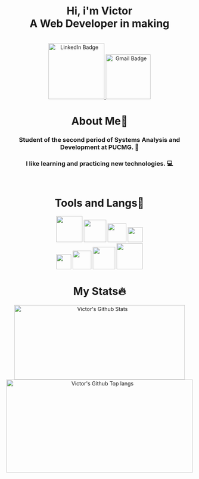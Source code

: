 <div align="center">

<h1 > Hi, i'm Victor<br> A Web Developer in making
</h1>

<br>

<a  href="https://www.linkedin.com/in/victor-barros-4b0613222/">
    <img width="150px" src="https://img.shields.io/badge/LinkedIn-blue?style=for-the-badge&logo=linkedin&logoColor=white" alt="LinkedIn Badge"/>
  </a>
  <a href="mailto:victoremanuel6778@gmail.com">
    <img width="120px" src="https://img.shields.io/badge/Gmail-D14836?style=for-the-badge&logo=gmail&logoColor=white" alt="Gmail Badge"/>
  </a>

<br>

# About Me🙋

### Student of the second period of Systems Analysis and Development at PUCMG. 📖

### I like learning and practicing new technologies. 💻

<br>

# Tools and Langs🔧

<img height="70px" src="https://img.shields.io/badge/JavaScript-F7DF1E?style=for-the-badge&logo=javascript&logoColor=black">
<img height="60px" src="https://img.shields.io/badge/css3-%231572B6.svg?style=for-the-badge&logo=css3&logoColor=white">
<img height="50px" src="https://img.shields.io/badge/html5-%23E34F26.svg?style=for-the-badge&logo=html5&logoColor=white">
<img height="40px" src="https://img.shields.io/badge/C%23-239120?style=for-the-badge&logo=c-sharp&logoColor=white">

<br>

<img height="40px" src="https://img.shields.io/badge/GIT-E44C30?style=for-the-badge&logo=git&logoColor=white">
<img height="50px" src="https://img.shields.io/badge/GitHub-100000?style=for-the-badge&logo=github&logoColor=white">
<img height="60px" src="https://img.shields.io/badge/MySQL-00000F?style=for-the-badge&logo=mysql&logoColor=white">
<img height="70px" src="https://img.shields.io/badge/Trello-0052CC?style=for-the-badge&logo=trello&logoColor=white">

<br>

#
# My Stats🔥

<img width="458px" height="200px" src="https://github-readme-stats.vercel.app/api?username=victorbarros01&theme=graywhite&show_icons=true&hide_border=true&count_private=true" alt="Victor's Github Stats">

<img width="500px" height="250px" src="https://github-readme-stats.vercel.app/api/top-langs/?username=victorbarros01&layout=compact&theme=graywhite&langs_count=8&hide=jupyter%20notebook,html,css)](https://github.com/anuraghazra/github-readme-stats" alt="Victor's Github Top langs">

</div>
